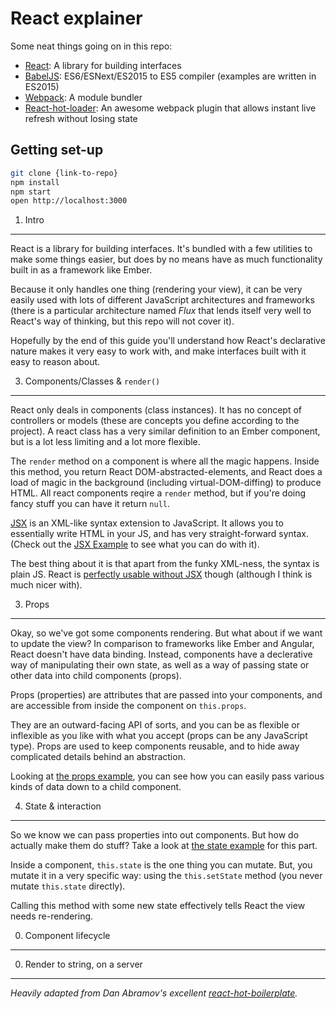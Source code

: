 
React explainer
=====================


Some neat things going on in this repo:

- [React](https://facebook.github.io/react/): A library for building interfaces
- [BabelJS](https://babeljs.io): ES6/ESNext/ES2015 to ES5 compiler (examples are written in ES2015)
- [Webpack](http://webpack.github.io): A module bundler
- [React-hot-loader](https://gaearon.github.io/react-hot-loader/): An awesome webpack plugin that allows instant live refresh without losing state


Getting set-up
--------------

```bash
git clone {link-to-repo}
npm install
npm start
open http://localhost:3000
```


1. Intro
---------------------

React is a library for building interfaces. It's bundled with a few utilities to make some things easier, but does by no means have as much functionality built in as a framework like Ember.

Because it only handles one thing (rendering your view), it can be very easily used with lots of different JavaScript architectures and frameworks (there is a particular architecture named _Flux_ that lends itself very well to React's way of thinking, but this repo will not cover it).

Hopefully by the end of this guide you'll understand how React's declarative nature makes it very easy to work with, and make interfaces built with it easy to reason about.

3. Components/Classes & `render()`
----------------------------------

React only deals in components (class instances). It has no concept of controllers or models (these are concepts you define according to the project). A react class has a very similar definition to an Ember component, but is a lot less limiting and a lot more flexible.

The `render` method on a component is where all the magic happens. Inside this method, you return React DOM-abstracted-elements, and React does a load of magic in the background (including virtual-DOM-diffing) to produce HTML. All react components reqire a `render` method, but if you're doing fancy stuff you can have it return `null`.

[JSX](https://facebook.github.io/jsx/) is an XML-like syntax extension to JavaScript. It allows you to essentially write HTML in your JS, and has very straight-forward syntax. (Check out the [JSX Example](https://github.com/iest/react-explainer/blob/master/scripts/JSXExample.js) to see what you can do with it).

The best thing about it is that apart from the funky XML-ness, the syntax is plain JS. React is [perfectly usable without JSX](https://github.com/iest/react-explainer/blob/master/scripts/NonJSXExample.js) though (although I think is much nicer with).


3. Props
--------

Okay, so we've got some components rendering. But what about if we want to update the view? In comparison to frameworks like Ember and Angular, React doesn't have data binding. Instead, components have a declerative way of manipulating their own state, as well as a way of passing state or other data into child components (props).

Props (properties) are attributes that are passed into your components, and are accessible from inside the component on `this.props`.

They are an outward-facing API of sorts, and you can be as flexible or inflexible as you like with what you accept (props can be any JavaScript type). Props are used to keep components reusable, and to hide away complicated details behind an abstraction.

Looking at [the props example](https://github.com/iest/react-explainer/blob/master/scripts/PropsExample.js), you can see how you can easily pass various kinds of data down to a child component.


4. State & interaction
----------------------

So we know we can pass properties into out components. But how do actually make them do stuff? Take a look at [the state example](https://github.com/iest/react-explainer/blob/master/scripts/StateExample.js) for this part.

Inside a component, `this.state` is the one thing you can mutate. But, you mutate it in a very specific way: using the `this.setState` method (you never mutate `this.state` directly).

Calling this method with some new state effectively tells React the view needs re-rendering.


0. Component lifecycle
----------------------

0. Render to string, on a server
------------------------


_Heavily adapted from Dan Abramov's excellent [react-hot-boilerplate](https://github.com/gaearon/react-hot-boilerplate)._
